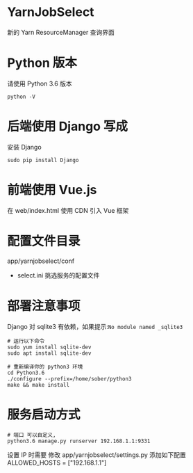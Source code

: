 # YarnJobSelect
新的 Yarn ResourceManager 查询界面

# Python 版本
请使用 Python 3.6 版本
```shell
python -V
```

# 后端使用 Django 写成
安装 Django
```shell
sudo pip install Django
```

# 前端使用 Vue.js
在 web/index.html 使用 CDN 引入 Vue 框架

# 配置文件目录
app/yarnjobselect/conf

* select.ini 挑选服务的配置文件

# 部署注意事项
Django 对 sqlite3 有依赖，如果提示:`No module named _sqlite3 `
```shell
# 运行以下命令
sudo yum install sqlite-dev
sudo apt install sqlite-dev

# 重新编译你的 python3 环境
cd Python3.6
./configure --prefix=/home/sober/python3
make && make install
```

# 服务启动方式
```shell
# 端口 可以自定义,
python3.6 manage.py runserver 192.168.1.1:9331
```
设置 IP 时需要 修改 app/yarnjobselect/settings.py
添加如下配置
ALLOWED_HOSTS = ["192.168.1.1"]

